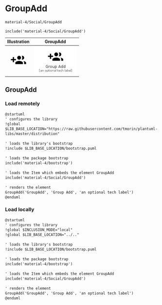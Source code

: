 # GroupAdd


```text
material-4/Social/GroupAdd
```

```text
include('material-4/Social/GroupAdd')
```



| Illustration | GroupAdd |
| :---: | :---: |
| ![illustration for Illustration](../../material-4/Social/GroupAdd.png) | ![illustration for GroupAdd](../../material-4/Social/GroupAdd.Local.png) |




## GroupAdd

### Load remotely
```plantuml
@startuml
' configures the library
!global $LIB_BASE_LOCATION="https://raw.githubusercontent.com/tmorin/plantuml-libs/master/distribution"

' loads the library's bootstrap
!include $LIB_BASE_LOCATION/bootstrap.puml

' loads the package bootstrap
include('material-4/bootstrap')

' loads the Item which embeds the element GroupAdd
include('material-4/Social/GroupAdd')

' renders the element
GroupAdd('GroupAdd', 'Group Add', 'an optional tech label')
@enduml
```

### Load locally
```plantuml
@startuml
' configures the library
!global $INCLUSION_MODE="local"
!global $LIB_BASE_LOCATION="../.."

' loads the library's bootstrap
!include $LIB_BASE_LOCATION/bootstrap.puml

' loads the package bootstrap
include('material-4/bootstrap')

' loads the Item which embeds the element GroupAdd
include('material-4/Social/GroupAdd')

' renders the element
GroupAdd('GroupAdd', 'Group Add', 'an optional tech label')
@enduml
```


